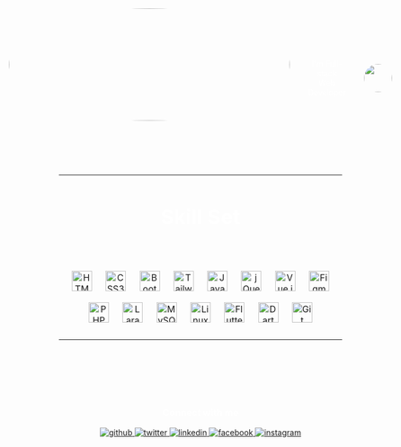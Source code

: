 <div align="center"
style="background-image: url('https://cdn.dribbble.com/users/686114/screenshots/4006623/media/b81b033b276b3ba7c089e107548673c6.gif'); background-size: cover; background-position: center; display: flex; flex-direction: column; align-items: center; justify-content: center;">
<!-- <img src="https://cdn.dribbble.com/users/552485/screenshots/1900973/media/82a2f99c10cfe34bde98cf3f5544ba7b.gif"
align="center" style="width:300px; height:300px;" /> -->
<div align="center"
style="display: flex; justify-content: center; align-items: center; margin: 0rem 0rem 2rem 0rem;">
<img src="https://cdn.dribbble.com/users/552485/screenshots/1900973/media/82a2f99c10cfe34bde98cf3f5544ba7b.gif"
align="center" style="width:500px; height:200px; border-radius: 50%; margin-top: 5rem; margin-bottom: 3rem;" />
<p style="color: white; margin: 5rem 2rem 0rem 2rem;">I'm Full-stack Web Developer</p>
<img src="https://cdn.dribbble.com/users/52485/screenshots/1900973/media/82a2f99c10cfe34bde98cf3f5544ba7b.gif"
align="center" style="width:50px; height:50px; border-radius: 50%;  margin-top: 5rem;" />
</div>
<table align="center">
<tr>
<td valign="top" width="33%">
<h3 align="center" style="color: white; font-size: 36px;"> Skill Set</h3>
<div align="center" style="margin-bottom: 1em; margin-top: 4rem;">
<a href="https://en.wikipedia.org/wiki/HTML5" target="_blank"><img style="margin: 10px"
                                src="https://profilinator.rishav.dev/skills-assets/html5-original-wordmark.svg"
                                alt="HTML5" height="36" /></a>
<a href="https://www.w3schools.com/css/" target="_blank"><img style="margin: 10px"
                                src="https://profilinator.rishav.dev/skills-assets/css3-original-wordmark.svg"
                                alt="CSS3" height="36" /></a>
<a href="https://getbootstrap.com/docs/3.4/javascript/" target="_blank"><img
                                style="margin: 10px"
                                src="https://profilinator.rishav.dev/skills-assets/bootstrap-plain.svg" alt="Bootstrap"
                                height="36" /></a>
<a href="https://www.tailwindcss.com/" target="_blank"><img style="margin: 10px"
                                src="https://profilinator.rishav.dev/skills-assets/tailwindcss.svg" alt="Tailwind CSS"
                                height="36" /></a>
<a href="https://www.javascript.com/" target="_blank"><img style="margin: 10px"
                                src="https://profilinator.rishav.dev/skills-assets/javascript-original.svg"
                                alt="JavaScript" height="36" /></a>
<a href="https://jquery.com/" target="_blank"><img style="margin: 10px"
                                src="https://profilinator.rishav.dev/skills-assets/jquery.png" alt="jQuery"
                                height="36" /></a>
<a href="https://vuejs.org/" target="_blank"><img style="margin:10px"
                                src="https://profilinator.rishav.dev/skills-assets/vuejs-original-wordmark.svg"
                                alt="Vue.js" height="36" /></a>
<a href="https://www.figma.com/" target="_blank"><img style="margin: 10px"
                                src="https://profilinator.rishav.dev/skills-assets/figma-icon.svg" alt="Figma"
                                height="36" /></a>
<a href="https://www.php.net/" target="_blank"><img style="margin: 10px"
                                src="https://profilinator.rishav.dev/skills-assets/php-original.svg" alt="PHP"
                                height="36" /></a>
<a href="https://laravel.com/" target="_blank"><img style="margin: 10px"
                                src="https://profilinator.rishav.dev/skills-assets/laravel-plain-wordmark.svg"
                                alt="Laravel" height="36" /></a>
<a href="https://www.mysql.com/" target="_blank"><img style="margin: 10px"
                                src="https://profilinator.rishav.dev/skills-assets/mysql-original-wordmark.svg"
                                alt="MySQL" height="36" /></a>
<a href="https://www.linux.org/" target="_blank"><img style="margin: 10px"
                                src="https://profilinator.rishav.dev/skills-assets/linux-original.svg" alt="Linux"
                                height="36" /></a>
<a href="https://flutter.dev/" target="_blank"><img style="margin: 10px"
                                src="https://profilinator.rishav.dev/skills-assets/flutterio-icon.svg" alt="Flutter"
                                height="36" /></a>
<a href="https://dart.dev/" target="_blank"><img style="margin:
                                    10px" src="https://profilinator.rishav.dev/skills-assets/dartlang-icon.svg"
                                alt="Dart" height="36" /></a>
<a href="https://github.com/" target="_blank"><img style="margin: 10px"
                                src="https://profilinator.rishav.dev/skills-assets/git-scm-icon.svg" alt="Git"
                                height="36" /></a>
</div>
</td>
</tr>
</table>

<div style="margin-top: 5rem; margin-bottom: 5rem;">
<h3 align="center" style="color: white;">Connect with me</h3>
<div align="center">
<a href="https://github.com/PurpleRain9" target="_blank">
<img src=https://img.shields.io/badge/github-%2324292e.svg?&style=for-the-badge&logo=github&logoColor=white
                        alt=github style="margin-bottom: 5px;" />
</a>
<a href="https://twitter.com/Afrohein" target="_blank">
<img src=https://img.shields.io/badge/twitter-%2300acee.svg?&style=for-the-badge&logo=twitter&logoColor=white
                        alt=twitter style="margin-bottom: 5px;" />
</a>
<a href="https://linkedin.com/in/Hein Minn Aung" target="_blank">
<img src=https://img.shields.io/badge/linkedin-%231E77B5.svg?&style=for-the-badge&logo=linkedin&logoColor=white
                        alt=linkedin style="margin-bottom: 5px;" />
</a>
<a href="https://www.facebook.com/Hein Minn Aung" target="_blank">
<img src=https://img.shields.io/badge/facebook-%232E87FB.svg?&style=for-the-badge&logo=facebook&logoColor=white
                        alt=facebook style="margin-bottom: 5px;" />
</a>
<a href="https://instagram.com/Hein Minn Aung" target="_blank">
<img src=https://img.shields.io/badge/instagram-%23000000.svg?&style=for-the-badge&logo=instagram&logoColor=white
                        alt=instagram style="margin-bottom: 5px;" />
</a>
</div>
</div>
</div>
